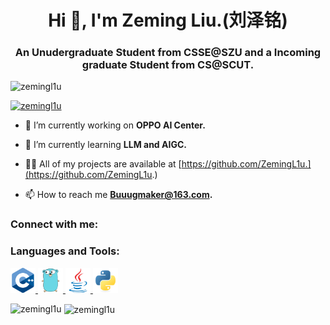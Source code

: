 <h1 align="center">Hi 👋, I'm Zeming Liu.(刘泽铭)</h1>
<h3 align="center">An Unudergraduate Student from CSSE@SZU and a Incoming graduate Student from CS@SCUT.</h3>

<p align="left"> <img src="https://komarev.com/ghpvc/?username=zemingl1u&label=Profile%20views&color=0e75b6&style=flat" alt="zemingl1u" /> </p>

<p align="left"> <a href="https://github.com/ryo-ma/github-profile-trophy"><img src="https://github-profile-trophy.vercel.app/?username=zemingl1u" alt="zemingl1u" /></a> </p>

- 🔭 I’m currently working on **OPPO AI Center.**

- 🌱 I’m currently learning **LLM and AIGC.**

- 👨‍💻 All of my projects are available at [https://github.com/ZemingL1u.](https://github.com/ZemingL1u.)

- 📫 How to reach me **Buuugmaker@163.com.**

<h3 align="left">Connect with me:</h3>
<p align="left">
</p>

<h3 align="left">Languages and Tools:</h3>
<p align="left"> <a href="https://www.w3schools.com/cpp/" target="_blank" rel="noreferrer"> <img src="https://raw.githubusercontent.com/devicons/devicon/master/icons/cplusplus/cplusplus-original.svg" alt="cplusplus" width="40" height="40"/> </a> <a href="https://golang.org" target="_blank" rel="noreferrer"> <img src="https://raw.githubusercontent.com/devicons/devicon/master/icons/go/go-original.svg" alt="go" width="40" height="40"/> </a> <a href="https://www.java.com" target="_blank" rel="noreferrer"> <img src="https://raw.githubusercontent.com/devicons/devicon/master/icons/java/java-original.svg" alt="java" width="40" height="40"/> </a> <a href="https://www.python.org" target="_blank" rel="noreferrer"> <img src="https://raw.githubusercontent.com/devicons/devicon/master/icons/python/python-original.svg" alt="python" width="40" height="40"/> </a> </p>

<p><img align="left" src="https://github-readme-stats.vercel.app/api/top-langs?username=zemingl1u&show_icons=true&locale=en&layout=compact" alt="zemingl1u" /></p>

<p>&nbsp;<img align="center" src="https://github-readme-stats.vercel.app/api?username=zemingl1u&show_icons=true&locale=en" alt="zemingl1u" /></p>
